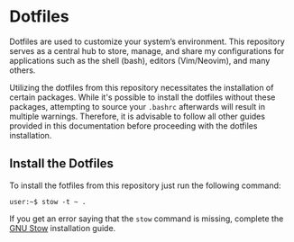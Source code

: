 # Dotfiles

Dotfiles are used to customize your system’s environment. This repository serves as a central hub to
store, manage, and share my configurations for applications such as the shell (bash), editors
(Vim/Neovim), and many others.

Utilizing the dotfiles from this repository necessitates the installation of certain packages.
While it's possible to install the dotfiles without these packages, attempting to source your
`.bashrc` afterwards will result in multiple warnings. Therefore, it is advisable to follow all
other guides provided in this documentation before proceeding with the dotfiles installation.

## Install the Dotfiles

To install the fotfiles from this repository just run the following command:

```
user:~$ stow -t ~ .
```

If you get an error saying that the `stow` command is missing, complete the [GNU Stow](stow)
installation guide.

